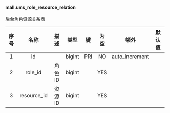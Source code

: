 #### mall.ums_role_resource_relation 
后台角色资源关系表

| 序号 | 名称 | 描述 | 类型 | 键 | 为空 | 额外 | 默认值 |
| :--: | :--: | :--: | :--: | :--: | :--: | :--: | :--: |
| 1 | id |  | bigint | PRI | NO | auto_increment |  |
| 2 | role_id | 角色ID | bigint |  | YES |  |  |
| 3 | resource_id | 资源ID | bigint |  | YES |  |  |
